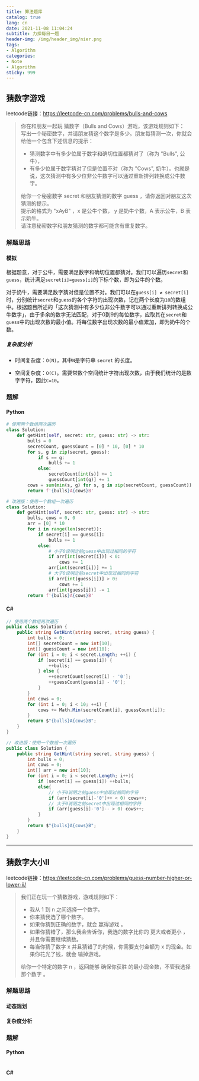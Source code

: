 ```yaml
---
title: 算法题库
catalog: true
lang: cn
date: 2021-11-08 11:04:24
subtitle: 力扣每日一题
header-img: /img/header_img/nier.png
tags:
- Algorithm
categories:
- Note
- Algorithm
sticky: 999
---
```

## 猜数字游戏
leetcode链接：<https://leetcode-cn.com/problems/bulls-and-cows>

> 你在和朋友一起玩 猜数字（Bulls and Cows）游戏，该游戏规则如下：  
> 写出一个秘密数字，并请朋友猜这个数字是多少。朋友每猜测一次，你就会给他一个包含下述信息的提示：  
> + 猜测数字中有多少位属于数字和确切位置都猜对了（称为 "Bulls", 公牛），
> + 有多少位属于数字猜对了但是位置不对（称为 "Cows", 奶牛）。也就是说，这次猜测中有多少位非公牛数字可以通过重新排列转换成公牛数字。
>   
> 给你一个秘密数字 secret 和朋友猜测的数字 guess ，请你返回对朋友这次猜测的提示。  
> 提示的格式为 "xAyB" ，x 是公牛个数， y 是奶牛个数，A 表示公牛，B 表示奶牛。  
>  请注意秘密数字和朋友猜测的数字都可能含有重复数字。

### 解题思路
#### 模拟
根据题意，对于公牛，需要满足数字和确切位置都猜对。我们可以遍历` secret `和` guess `，统计满足` secret[i]=guess[i] `的下标个数，即为公牛的个数。

对于奶牛，需要满足数字猜对但是位置不对。我们可以在` guess[i] ≠ secret[i] `时，分别统计` secret `和` guess `的各个字符的出现次数，记在两个长度为` 10 `的数组中。根据题目所述的「这次猜测中有多少位非公牛数字可以通过重新排列转换成公牛数字」，由于多余的数字无法匹配，对于0到9的每位数字，应取其在` secret `和` guess `中的出现次数的最小值。将每位数字出现次数的最小值累加，即为奶牛的个数。

##### 复杂度分析
+ 时间复杂度：` O(N) `，其中` N `是字符串 ` secret ` 的长度。

+ 空间复杂度：` O(C) `。需要常数个空间统计字符出现次数，由于我们统计的是数字字符，因此` C=10 `。  

### 题解
#### Python
```python
# 使用两个数组两次遍历
class Solution:
    def getHint(self, secret: str, guess: str) -> str:
        bulls = 0
        secretCount, guessCount = [0] * 10, [0] * 10
        for s, g in zip(secret, guess):
            if s == g:
                bulls += 1
            else:
                secretCount[int(s)] += 1
                guessCount[int(g)] += 1
        cows = sum(min(s, g) for s, g in zip(secretCount, guessCount))
        return f'{bulls}A{cows}B'
```
```python
# 改进版：使用一个数组一次遍历
class Solution:
    def getHint(self, secret: str, guess: str) -> str:
        bulls, cows = 0, 0
        arr = [0] * 10
        for i in range(len(secret)):
            if secret[i] == guess[i]:
                bulls += 1
            else:
                # 小于0说明之前guess中出现过相同的字符
                if arr[int(secret[i])] < 0:
                    cows += 1
                arr[int(secret[i])] += 1
                # 大于0说明之前secret中出现过相同的字符
                if arr[int(guess[i])] > 0:
                    cows += 1
                arr[int(guess[i])] -= 1
        return f'{bulls}A{cows}B'
```
#### C#
```csharp
// 使用两个数组两次遍历
public class Solution {
    public string GetHint(string secret, string guess) {
        int bulls = 0;
        int[] secretCount = new int[10];
        int[] guessCount = new int[10];
        for (int i = 0; i < secret.Length; ++i) {
            if (secret[i] == guess[i]) {
                ++bulls;
            } else {
                ++secretCount[secret[i] - '0'];
                ++guessCount[guess[i] - '0'];
            }
        }
        int cows = 0;
        for (int i = 0; i < 10; ++i) {
            cows += Math.Min(secretCount[i], guessCount[i]);
        }
        return $"{bulls}A{cows}B";
    }
}
```
```csharp
// 改进版：使用一个数组一次遍历
public class Solution {
    public string GetHint(string secret, string guess) {
        int bulls = 0;
        int cows = 0;
        int[] arr = new int[10];
        for (int i = 0; i < secret.Length; i++){
            if (secret[i] == guess[i]) ++bulls;
            else{
                // 小于0说明之前guess中出现过相同的字符
                if (arr[secret[i]-'0']++ < 0) cows++;
                // 大于0说明之前secret中出现过相同的字符
                if (arr[guess[i]-'0']-- > 0) cows++;
            }
        }
        return $"{bulls}A{cows}B";
    }
}
```

-------------------------------------------------------------------

## 猜数字大小Ⅱ
leetcode链接：<https://leetcode-cn.com/problems/guess-number-higher-or-lower-ii/>

> 我们正在玩一个猜数游戏，游戏规则如下：
> + 我从 1 到 n 之间选择一个数字。
> + 你来猜我选了哪个数字。
> + 如果你猜到正确的数字，就会 赢得游戏 。
> + 如果你猜错了，那么我会告诉你，我选的数字比你的 更大或者更小 ，并且你需要继续猜数。
> + 每当你猜了数字 x 并且猜错了的时候，你需要支付金额为 x 的现金。如果你花光了钱，就会 输掉游戏。
> 
> 给你一个特定的数字 n ，返回能够 确保你获胜 的最小现金数，不管我选择那个数字 。


### 解题思路
#### 动态规划

#### 复杂度分析


### 题解
#### Python
```python

```
#### C#
```csharp

```
